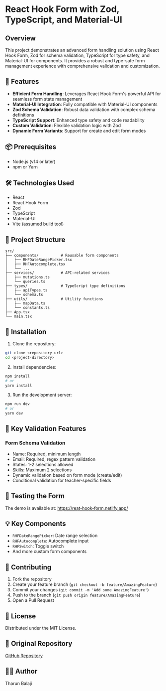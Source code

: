 # React Hook Form with Zod, TypeScript, and Material-UI

## Overview

This project demonstrates an advanced form handling solution using React Hook Form, Zod for schema validation, TypeScript for type safety, and Material-UI for components. It provides a robust and type-safe form management experience with comprehensive validation and customization.

## 🚀 Features

- **Efficient Form Handling**: Leverages React Hook Form's powerful API for seamless form state management
- **Material-UI Integration**: Fully compatible with Material-UI components
- **Zod Schema Validation**: Robust data validation with complex schema definitions
- **TypeScript Support**: Enhanced type safety and code readability
- **Custom Validation**: Flexible validation logic with Zod
- **Dynamic Form Variants**: Support for create and edit form modes

## 📦 Prerequisites

- Node.js (v14 or later)
- npm or Yarn

## 🛠️ Technologies Used

- React
- React Hook Form
- Zod
- TypeScript
- Material-UI
- Vite (assumed build tool)

## 📂 Project Structure

```
src/
├── components/          # Reusable form components
│   ├── RHFDateRangePicker.tsx
│   ├── RHFAutocomplete.tsx
│   └── ...
├── services/            # API-related services
│   ├── mutations.ts
│   └── queries.ts
├── types/               # TypeScript type definitions
│   ├── apiTypes.ts
│   └── schema.ts
├── utils/               # Utility functions
│   ├── mapData.ts
│   └── constants.ts
├── App.tsx
└── main.tsx
```

## 🔧 Installation

1. Clone the repository:
```bash
git clone <repository-url>
cd <project-directory>
```

2. Install dependencies:
```bash
npm install
# or
yarn install
```

3. Run the development server:
```bash
npm run dev
# or
yarn dev
```

## 📝 Key Validation Features

### Form Schema Validation
- Name: Required, minimum length
- Email: Required, regex pattern validation
- States: 1-2 selections allowed
- Skills: Maximum 2 selections
- Dynamic validation based on form mode (create/edit)
- Conditional validation for teacher-specific fields

## 🧪 Testing the Form

The demo is available at: https://reat-hook-form.netlify.app/

## 💡 Key Components

- `RHFDateRangePicker`: Date range selection
- `RHFAutocomplete`: Autocomplete input
- `RHFSwitch`: Toggle switch
- And more custom form components

## 🤝 Contributing

1. Fork the repository
2. Create your feature branch (`git checkout -b feature/AmazingFeature`)
3. Commit your changes (`git commit -m 'Add some AmazingFeature'`)
4. Push to the branch (`git push origin feature/AmazingFeature`)
5. Open a Pull Request

## 📄 License

Distributed under the MIT License.

## 🔗 Original Repository

[GitHub Repository](https://github.com/Tharun-Balaji/react-hook-form)

## 👨‍💻 Author

Tharun Balaji